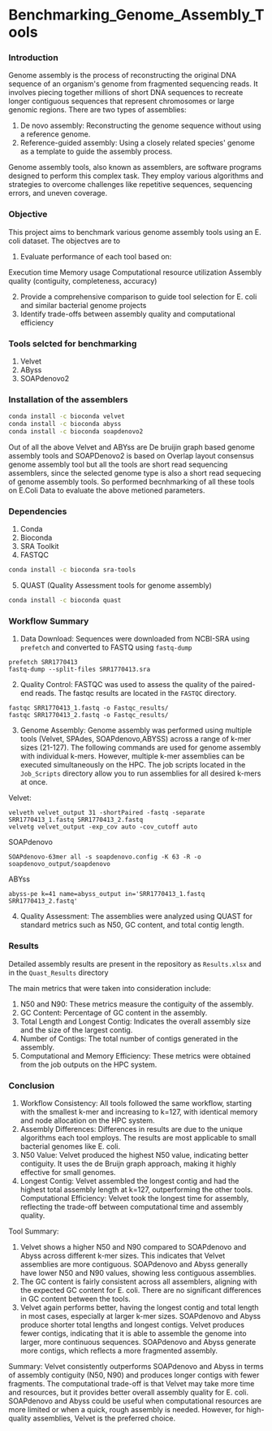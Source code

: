 # Benchmarking_Genome_Assembly_Tools

### Introduction
Genome assembly is the process of reconstructing the original DNA sequence of an organism's genome from fragmented sequencing reads. It involves piecing together millions of short DNA sequences to recreate longer contiguous sequences that represent chromosomes or large genomic regions.
There are two types of assemblies:
1. De novo assembly: Reconstructing the genome sequence without using a reference genome.
2. Reference-guided assembly: Using a closely related species' genome as a template to guide the assembly process.

Genome assembly tools, also known as assemblers, are software programs designed to perform this complex task. They employ various algorithms and strategies to overcome challenges like repetitive sequences, sequencing errors, and uneven coverage.

### Objective
This project aims to benchmark various genome assembly tools using an E. coli dataset. The objectves are to

1. Evaluate performance of each tool based on:

Execution time
Memory usage
Computational resource utilization
Assembly quality (contiguity, completeness, accuracy)

2. Provide a comprehensive comparison to guide tool selection for E. coli and similar bacterial genome projects
3. Identify trade-offs between assembly quality and computational efficiency

### Tools selcted for benchmarking
1. Velvet
2. AByss
3. SOAPdenovo2

### Installation of the assemblers
```bash
conda install -c bioconda velvet
conda install -c bioconda abyss
conda install -c bioconda soapdenovo2
```
Out of all the above Velvet and ABYss are De bruijin graph based genome assembly tools and SOAPDenovo2 is based on Overlap layout consensus genome assembly tool but all the tools are short read sequencing assemblers, since the selected genome type is also a short read sequecing of genome assembly tools. So performed becnhmarking of all these tools on E.Coli Data to evaluate the above metioned parameters.

### Dependencies
1. Conda
2. Bioconda
3. SRA Toolkit
4. FASTQC
```bash
conda install -c bioconda sra-tools
```
5. QUAST (Quality Assessment tools for genome assembly)
```bash
conda install -c bioconda quast
```
### Workflow Summary
1. Data Download: Sequences were downloaded from NCBI-SRA using ```prefetch``` and converted to FASTQ using ```fastq-dump```
```
prefetch SRR1770413
fastq-dump --split-files SRR1770413.sra
```
2. Quality Control: FASTQC was used to assess the quality of the paired-end reads. The fastqc results are located in the ```FASTQC``` directory.
 ```
fastqc SRR1770413_1.fastq -o Fastqc_results/
fastqc SRR1770413_2.fastq -o Fastqc_results/
```
3. Genome Assembly: Genome assembly was performed using multiple tools (Velvet, SPAdes, SOAPdenovo,ABYSS) across a range of k-mer sizes (21-127).
The following commands are used for genome assembly with individual k-mers. However, multiple k-mer assemblies can be executed simultaneously on the HPC. The job scripts located in the ```Job_Scripts``` directory allow you to run assemblies for all desired k-mers at once.

Velvet:
```
velveth velvet_output 31 -shortPaired -fastq -separate SRR1770413_1.fastq SRR1770413_2.fastq
velvetg velvet_output -exp_cov auto -cov_cutoff auto
```

SOAPdenovo
```
SOAPdenovo-63mer all -s soapdenovo.config -K 63 -R -o soapdenovo_output/soapdenovo 
```

ABYss
```
abyss-pe k=41 name=abyss_output in='SRR1770413_1.fastq SRR1770413_2.fastq'
```

4. Quality Assessment: The assemblies were analyzed using QUAST for standard metrics such as N50, GC content, and total contig length.

### Results
Detailed assembly results are present in the repository as ```Results.xlsx``` and in the ```Quast_Results``` directory

The main metrics that were taken into consideration include:
1. N50 and N90: These metrics measure the contiguity of the assembly.
2. GC Content: Percentage of GC content in the assembly.
3. Total Length and Longest Contig: Indicates the overall assembly size and the size of the largest contig.
4. Number of Contigs: The total number of contigs generated in the assembly.
5. Computational and Memory Efficiency: These metrics were obtained from the job outputs on the HPC system.

### Conclusion
1. Workflow Consistency: All tools followed the same workflow, starting with the smallest k-mer and increasing to k=127, with identical memory and node allocation on the HPC         system.
2. Assembly Differences: Differences in results are due to the unique algorithms each tool employs. The results are most applicable to small bacterial genomes like E. coli.
3. N50 Value: Velvet produced the highest N50 value, indicating better contiguity. It uses the de Bruijn graph approach, making it highly effective for small genomes.
4. Longest Contig: Velvet assembled the longest contig and had the highest total assembly length at k=127, outperforming the other tools.
   Computational Efficiency: Velvet took the longest time for assembly, reflecting the trade-off between computational time and assembly quality.

Tool Summary:
1. Velvet shows a higher N50 and N90 compared to SOAPdenovo and Abyss across different k-mer sizes. This indicates that Velvet assemblies are more contiguous. SOAPdenovo and Abyss generally have lower N50 and N90 values, showing less contiguous assemblies.
2. The GC content is fairly consistent across all assemblers, aligning with the expected GC content for E. coli. There are no significant differences in GC content between the tools.
3. Velvet again performs better, having the longest contig and total length in most cases, especially at larger k-mer sizes. SOAPdenovo and Abyss produce shorter total lengths and longest contigs. Velvet produces fewer contigs, indicating that it is able to assemble the genome into larger, more continuous sequences. SOAPdenovo and Abyss generate more contigs, which reflects a more fragmented assembly.

Summary:
Velvet consistently outperforms SOAPdenovo and Abyss in terms of assembly contiguity (N50, N90) and produces longer contigs with fewer fragments. The computational trade-off is that Velvet may take more time and resources, but it provides better overall assembly quality for E. coli. SOAPdenovo and Abyss could be useful when computational resources are more limited or when a quick, rough assembly is needed. However, for high-quality assemblies, Velvet is the preferred choice.
